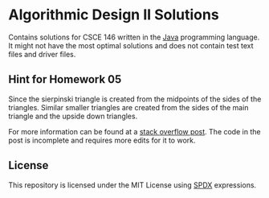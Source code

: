 # Algorithmic Design II Solutions

Contains solutions for CSCE 146 written in the [Java](https://dev.java)
programming language. It might not have the most optimal solutions and does not
contain test text files and driver files.

## Hint for Homework 05

Since the sierpinski triangle is created from the midpoints of the sides of
the triangles. Similar smaller triangles are created from the sides of the main
triangle and the upside down triangles.

For more information can be found at a [stack overflow post][hw05]. The code
in the post is incomplete and requires more edits for it to work.

[hw05]: https://stackoverflow.com/questions/36109551/sierpinski-triangle

## License

This repository is licensed under the MIT License using [SPDX](https://spdx.dev)
expressions.
